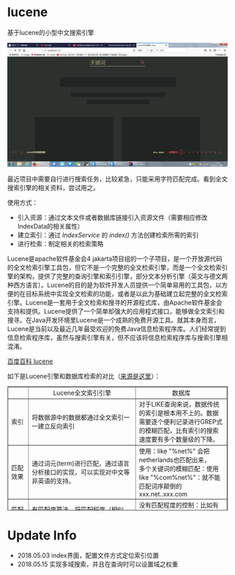 # lucene
<p>基于lucene的小型中文搜索引擎</p>

![首页](https://github.com/MoonTreee/lucene-trey/blob/master/web/content/img/lucene_trey.png)

最近项目中需要自行进行搜索任务，比较紧急，只能采用字符匹配完成。看到全文搜索引擎的相关资料，尝试用之。
</p>
<p>使用方式：</p>

- 引入资源：通过文本文件或者数据库链接引入资源文件（需要相应修改IndexData的相关属性）
- 建立索引：通过 *IndexService* 的 *index()* 方法创建检索所需的索引
- 进行检索：制定相关的检索策略


<p>Lucene是apache软件基金会4 jakarta项目组的一个子项目，是一个开放源代码的全文检索引擎工具包，但它不是一个完整的全文检索引擎，而是一个全文检索引擎的架构，提供了完整的查询引擎和索引引擎，部分文本分析引擎（英文与德文两种西方语言）。Lucene的目的是为软件开发人员提供一个简单易用的工具包，以方便的在目标系统中实现全文检索的功能，或者是以此为基础建立起完整的全文检索引擎。Lucene是一套用于全文检索和搜寻的开源程式库，由Apache软件基金会支持和提供。Lucene提供了一个简单却强大的应用程式接口，能够做全文索引和搜寻。在Java开发环境里Lucene是一个成熟的免费开源工具。就其本身而言，Lucene是当前以及最近几年最受欢迎的免费Java信息检索程序库。人们经常提到信息检索程序库，虽然与搜索引擎有关，但不应该将信息检索程序库与搜索引擎相混淆。</p>

[百度百科 lucene](https://baike.baidu.com/item/Lucene/6753302) 

如下是Lucene引擎和数据库检索的对比（[来源是这里](https://www.chedong.com/tech/lucene.html)）：
<table width="100%" border="1" style="height: 283px">   <tbody>     <tr>       <td align="center" style="width: 9%; height: 16px">　</td>       <td align="center" style="width: 47%; height: 16px">Lucene全文索引引擎</td>       <td align="center" style="width: 40%; height: 16px">数据库</td>      </tr>     <tr>       <td style="width: 9%; height: 48px">索引</td>       <td style="width: 47%; height: 48px">将数据源中的数据都通过全文索引一一建立反向索引</td>       <td style="width: 40%; height: 48px">对于LIKE查询来说，数据传统的索引是根本用不上的。数据需要逐个便利记录进行GREP式的模糊匹配，比有索引的搜索速度要有多个数量级的下降。</td>     </tr>     <tr>        <td style="width: 9%; height: 49px">匹配效果</td>       <td style="width: 47%; height: 49px">通过词元(term)进行匹配，通过语言分析接口的实现，可以实现对中文等非英语的支持。</td>       <td style="width: 40%; height: 49px">使用：like "%net%" 会把netherlands也匹配出来，<br> 多个关键词的模糊匹配：使用like "%com%net%"：就不能匹配词序颠倒的xxx.net..xxx.com</td>     </tr>     <tr>       <td style="width: 9%; height: 32px">匹配度</td>        <td style="width: 47%; height: 32px">有匹配度算法，将匹配程度（相似度）比较高的结果排在前面。</td>       <td style="width: 40%; height: 32px">没有匹配程度的控制：比如有记录中net出现5词和出现1次的，结果是一样的。</td>     </tr>     <tr>       <td style="width: 9%; height: 32px">结果输出</td>       <td style="width: 47%; height: 32px">通过特别的算法，将最匹配度最高的头100条结果输出，结果集是缓冲式的小批量读取的。</td>       <td style="width: 40%; height: 32px">返回所有的结果集，在匹配条目非常多的时候（比如上万条）需要大量的内存存放这些临时结果集。</td>      </tr>     <tr>       <td style="width: 9%; height: 32px">可定制性</td>       <td style="width: 47%; height: 32px">通过不同的语言分析接口实现，可以方便的定制出符合应用需要的索引规则（包括对中文的支持）</td>       <td style="width: 40%; height: 32px">没有接口或接口复杂，无法定制</td>     </tr>     <tr>        <td style="width: 9%; height: 32px">结论</td>       <td style="width: 47%; height: 32px">高负载的模糊查询应用，需要负责的模糊查询的规则，索引的资料量比较大</td>       <td style="width: 40%; height: 32px">使用率低，模糊匹配规则简单或者需要模糊查询的资料量少</td>     </tr>   </tbody> </table>

# Update Info
- 2018.05.03  index界面，配置文件方式定位索引位置
- 2018.05.15 实现多域搜索，并且在查询时可以设置域之权重